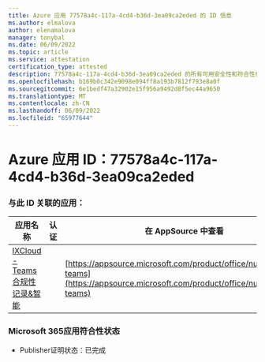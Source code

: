 ```yaml
---
title: Azure 应用 77578a4c-117a-4cd4-b36d-3ea09ca2eded 的 ID 信息
ms.author: elmalova
author: elenamalova
manager: tonybal
ms.date: 06/09/2022
ms.topic: article
ms.service: attestation
certification_type: attested
description: 77578a4c-117a-4cd4-b36d-3ea09ca2eded 的所有可用安全性和符合性信息。
ms.openlocfilehash: b169b0c342e9098e094ff8a193b7812f793e8a0f
ms.sourcegitcommit: 6e1bedf47a32902e15f956a9492d8f5ec44a9650
ms.translationtype: MT
ms.contentlocale: zh-CN
ms.lasthandoff: 06/09/2022
ms.locfileid: "65977644"
---
```

# <a name="azure-app-id-77578a4c-117a-4cd4-b36d-3ea09ca2eded"></a>Azure 应用 ID：77578a4c-117a-4cd4-b36d-3ea09ca2eded


### <a name="apps-associated-with-this-id"></a>与此 ID 关联的应用：
| **应用名称** | **认证** | **在 AppSource 中查看** |
|--------------|---------------|-----------------------|
| [IXCloud - Teams合规性记录&amp;智能](../forward/numonix.nmx-teams.md) |  | [https://appsource.microsoft.com/product/office/numonix.nmx-teams](https://appsource.microsoft.com/product/office/numonix.nmx-teams) |

### <a name="microsoft-365-app-compliance-status"></a>Microsoft 365应用符合性状态
- Publisher证明状态：已完成
